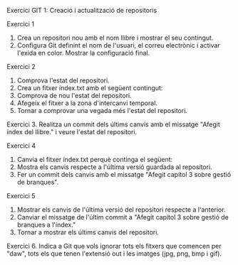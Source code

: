 Exercici GIT 1: Creació i actualització de repositoris

Exercici 1

1. Crea un repositori nou amb el nom llibre i mostrar el seu contingut.
2. Configura Git definint el nom de l'usuari, el correu electrònic i activar l'exida en color. Mostrar la configuració final.

Exercici 2

1. Comprova l'estat del repositori.
2. Crea un fitxer índex.txt amb el següent contingut:
3. Comprova de nou l'estat del repositori.
4. Afegeix el fitxer a la zona d'intercanvi temporal.
5. Tornar a comprovar una vegada més l'estat del repositori.

Exercici 3. Realitza un commit dels últims canvis amb el missatge "Afegit índex del llibre." i veure l'estat del repositori.

Exercici 4

1. Canvia el fitxer índex.txt perquè continga el següent:
2. Mostra els canvis respecte a l'última versió guardada al repositori.
3. Fer un commit dels canvis amb el missatge "Afegit capítol 3 sobre gestió de branques".

Exercici 5

1. Mostrar els canvis de l'última versió del repositori respecte a l'anterior.
2. Canviar el missatge de l'últim commit a "Afegit capítol 3 sobre gestió de branques a l'índex."
3. Tornar a mostrar els últims canvis del repositori.

Exercici 6. Indica a Git que vols ignorar tots els fitxers que comencen per "daw", tots els que tenen l'extensió out i les imatges (jpg, png, bmp i gif).
